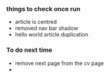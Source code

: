 ### things to check once run

- article is centred
- removed nav bar shadow 
- hello world article duplication

### To do next time
- remove next page from the cv page
- 
